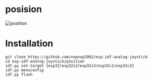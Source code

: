 # posision

![position](https://user-images.githubusercontent.com/6020549/230244897-a2acfd46-e5ec-476c-bfaa-ed04e101022f.jpg)


# Installation

```Shell
git clone https://github.com/nopnop2002/esp-idf-analog-joystick
cd esp-idf-analog-joystick/position
idf.py set-target {esp32/esp32s2/esp32s3/esp32c2/esp32c3}
idf.py menuconfig
idf.py flash
```
